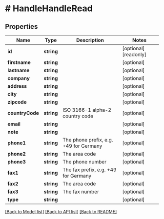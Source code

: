 # # HandleHandleRead

## Properties

Name | Type | Description | Notes
------------ | ------------- | ------------- | -------------
**id** | **string** |  | [optional] [readonly]
**firstname** | **string** |  | [optional]
**lastname** | **string** |  | [optional]
**company** | **string** |  | [optional]
**address** | **string** |  | [optional]
**city** | **string** |  | [optional]
**zipcode** | **string** |  | [optional]
**countryCode** | **string** | ISO 3166-1 alpha-2 country code | [optional]
**email** | **string** |  | [optional]
**note** | **string** |  | [optional]
**phone1** | **string** | The phone prefix, e.g. +49 for Germany | [optional]
**phone2** | **string** | The area code | [optional]
**phone3** | **string** | The phone number | [optional]
**fax1** | **string** | The fax prefix, e.g. +49 for Germany | [optional]
**fax2** | **string** | The area code | [optional]
**fax3** | **string** | The fax number | [optional]
**type** | **string** |  | [optional]

[[Back to Model list]](../../README.md#models) [[Back to API list]](../../README.md#endpoints) [[Back to README]](../../README.md)
